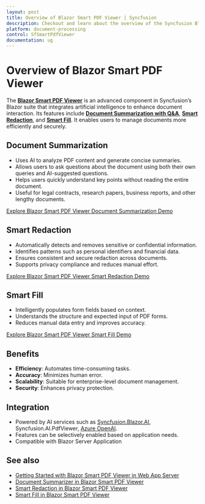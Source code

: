 ```yaml
---
layout: post
title: Overview of Blazor Smart PDF Viewer | Syncfusion
description: Checkout and learn about the overview of the Syncfusion Blazor Smart PDF Viewer and explore more useful details.
platform: document-processing
control: SfSmartPdfViewer
documentation: ug
---
```

# Overview of Blazor Smart PDF Viewer

The **[Blazor Smart PDF Viewer](https://help.syncfusion.com//cr/blazor/Syncfusion.Blazor.SmartPdfViewer.html)** is an advanced component in Syncfusion’s Blazor suite that integrates artificial intelligence to enhance document interaction. Its features include [**Document Summarization with Q&A**](./document-summarizer.md), [**Smart Redaction**](./smart-redaction), and [**Smart Fill**](./smart-fill.md). It enables users to manage documents more efficiently and securely.

## Document Summarization

* Uses AI to analyze PDF content and generate concise summaries.
* Allows users to ask questions about the document using both their own queries and AI-suggested questions.
* Helps users quickly understand key points without reading the entire document.
* Useful for legal contracts, research papers, business reports, and other lengthy documents.

[Explore Blazor Smart PDF Viewer Document Summarization Demo](https://document.syncfusion.com/demos/pdf-viewer/blazor-server/smart-pdf-viewer/summarizer?theme=fluent2)

## Smart Redaction

* Automatically detects and removes sensitive or confidential information.
* Identifies patterns such as personal identifiers and financial data.
* Ensures consistent and secure redaction across documents.
* Supports privacy compliance and reduces manual effort.

[Explore Blazor Smart PDF Viewer Smart Redaction Demo](https://document.syncfusion.com/demos/pdf-viewer/blazor-server/smart-pdf-viewer/smartredact?theme=fluent2)

## Smart Fill

* Intelligently populates form fields based on context.
* Understands the structure and expected input of PDF forms.
* Reduces manual data entry and improves accuracy.

[Explore Blazor Smart PDF Viewer Smart Fill Demo](https://document.syncfusion.com/demos/pdf-viewer/blazor-server/smart-pdf-viewer/smartfill?theme=fluent2)

## Benefits

* **Efficiency**: Automates time-consuming tasks.
* **Accuracy**: Minimizes human error.
* **Scalability**: Suitable for enterprise-level document management.
* **Security**: Enhances privacy protection.

## Integration

* Powered by AI services such as [Syncfusion.Blazor.AI](https://www.nuget.org/packages/Syncfusion.Blazor.AI), Syncfusion.AI.PdfViewer, [Azure OpenAI](https://learn.microsoft.com/en-us/azure/ai-foundry/openai/how-to/create-resource?pivots=web-portal).
* Features can be selectively enabled based on application needs.
* Compatible with Blazor Server Application

## See also

* [Getting Started with Blazor Smart PDF Viewer in Web App Server](./getting-started/web-app)
* [Document Summarizer in Blazor Smart PDF Viewer](./document-summarizer.md)
* [Smart Redaction in Blazor Smart PDF Viewer](./smart-redaction)
* [Smart Fill in Blazor Smart PDF Viewer](./smart-fill)
